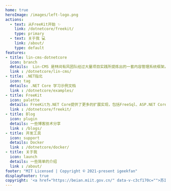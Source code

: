 ```yaml
---
home: true
heroImage: /images/left-logo.png
actions:
  - text: 从FreeKit开始 ✨
    link: /dotnetcore/freekit/
    type: primary
  - text: 关于我 💻
    link: /about/
    type: default
features:
- title: lin-cms-dotnetcore
  icon: branch
  details:  Lin-CMS 是林间有风团队经过大量项目实践所提炼出的一套内容管理系统框架。Lin-CMS 可以有效的帮助开发者提高 CMS 的开发效率
  link : /dotnetcore/lin-cms/
- title: .NET指北
  icon: tag
  details: .NET Core 学习示例文档  
  link : /dotnetcore/examples/
- title: FreeKit
  icon: palette
  details: FreeKit为.NET Core提供了更多的扩展实现，包括FreeSql、ASP.NET Core Identity的FreeSql存储、本地化的FreeSql实现
  link : /dotnetcore/freekit/
- title: Blog
  icon: plugin
  details: 一些博客技术分享
  link : /blogs/
- title: 开发工具
  icon: support
  details: Docker
  link : /dotnetcore/docker/
- title: 关于我
  icon: launch
  details: 一些简单的介绍
  link : /about/
footer: "MIT Licensed | Copyright © 2021-present igeekfan"
displayFooter: true
copyright: '<a href="https://beian.miit.gov.cn/" data-v-c3cf170c="">苏ICP备16046457号-1</a>'
---
```

<ins class="adsbygoogle"
     style="display:block"
     data-ad-client="ca-pub-7223766210897652"
     data-ad-slot="3532742594"
     data-ad-format="auto"
     data-full-width-responsive="true"></ins>
